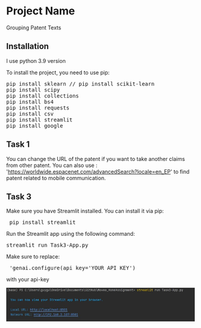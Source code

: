 # Project Name

Grouping Patent Texts

## Installation

I use python 3.9 version

To install the project, you need to use pip:
  <pre>
pip install sklearn // pip install scikit-learn
pip install scipy
pip install collections
pip install bs4
pip install requests
pip install csv
pip install streamlit
pip install google
</pre> 
  

## Task 1

You can change the URL of the patent if you want to take another claims from other patent.
You can also use : 'https://worldwide.espacenet.com/advancedSearch?locale=en_EP' to find patent related to mobile communication.  

## Task 3

Make sure you have Streamlit installed. You can install it via pip:
<pre> pip install streamlit </pre>
Run the Streamlit app using the following command:
<pre>streamlit run Task3-App.py</pre>

Make sure to replace:
<pre> 'genai.configure(api_key='YOUR_API_KEY') </pre>
with your api-key

![Streamlit Logo](https://github.com/guyshech/guyshech.github.io/blob/main/Moveo_HoneAssignment/streamlit_app.JPG)






